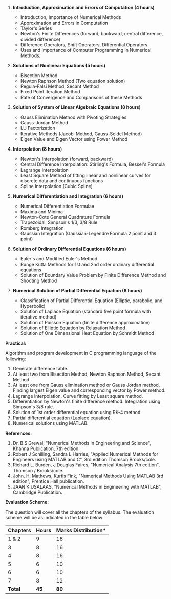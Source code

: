 1. **Introduction, Approximation and Errors of Computation (4 hours)**
    * Introduction, Importance of Numerical Methods
    * Approximation and Errors in Computation
    * Taylor's Series
    * Newton's Finite Differences (forward, backward, central difference, divided difference)
    * Difference Operators, Shift Operators, Differential Operators
    * Uses and Importance of Computer Programming in Numerical Methods.

2. **Solutions of Nonlinear Equations (5 hours)**
    * Bisection Method
    * Newton Raphson Method (Two equation solution)
    * Regula-Falsi Method, Secant Method
    * Fixed Point Iteration Method
    * Rate of Convergence and Comparisons of these Methods

3. **Solution of System of Linear Algebraic Equations (8 hours)**
    * Gauss Elimination Method with Pivoting Strategies
    * Gauss-Jordan Method
    * LU Factorization
    * Iterative Methods (Jacobi Method, Gauss-Seidel Method)
    * Eigen Value and Eigen Vector using Power Method

4. **Interpolation (8 hours)**
    * Newton's Interpolation (forward, backward)
    * Central Difference Interpolation: Stirling's Formula, Bessel's Formula
    * Lagrange Interpolation
    * Least Square Method of fitting linear and nonlinear curves for discrete data and continuous functions
    * Spline Interpolation (Cubic Spline)

5. **Numerical Differentiation and Integration (6 hours)**
    * Numerical Differentiation Formulae
    * Maxima and Minima
    * Newton-Cote General Quadrature Formula
    * Trapezoidal, Simpson's 1/3, 3/8 Rule
    * Romberg Integration
    * Gaussian Integration (Gaussian-Legendre Formula 2 point and 3 point)

6. **Solution of Ordinary Differential Equations (6 hours)**
    * Euler's and Modified Euler's Method
    * Runge Kutta Methods for 1st and 2nd order ordinary differential equations
    * Solution of Boundary Value Problem by Finite Difference Method and Shooting Method

7. **Numerical Solution of Partial Differential Equation (8 hours)**
    * Classification of Partial Differential Equation (Elliptic, parabolic, and Hyperbolic)
    * Solution of Laplace Equation (standard five point formula with iterative method)
    * Solution of Poisson Equation (finite difference approximation)
    * Solution of Elliptic Equation by Relaxation Method
    * Solution of One Dimensional Heat Equation by Schmidt Method

**Practical:**

Algorithm and program development in C programming language of the following:

1. Generate difference table.
2. At least two from Bisection Method, Newton Raphson Method, Secant Method.
3. At least one from Gauss elimination method or Gauss Jordan method. Finding largest Eigen value and corresponding vector by Power method.
4. Lagrange interpolation. Curve fitting by Least square method.
5. Differentiation by Newton's finite difference method. Integration using Simpson's 3/8 rule.
6. Solution of 1st order differential equation using RK-4 method.
7. Partial differential equation (Laplace equation).
8. Numerical solutions using MATLAB.

**References:**

1. Dr. B.S.Grewal, "Numerical Methods in Engineering and Science", Khanna Publication, 7th edition.
2. Robert J Schilling, Sandra L Harries, "Applied Numerical Methods for Engineers using MATLAB and C", 3rd edition Thomson Brooks/cole.
3. Richard L. Burden, J.Douglas Faires, "Numerical Analysis 7th edition", Thomson / Brooks/cole.
4. John. H. Mathews, Kurtis Fink, "Numerical Methods Using MATLAB 3rd edition", Prentice Hall publication.
5. JAAN KIUSALAAS, "Numerical Methods in Engineering with MATLAB", Cambridge Publication.

**Evaluation Scheme:**

The question will cover all the chapters of the syllabus. The evaluation scheme will be as indicated in the table below:

| Chapters  | Hours  | Marks Distribution* |
| --------- | ------ | ------------------- |
| 1 & 2     | 9      | 16                  |
| 3         | 8      | 16                  |
| 4         | 8      | 16                  |
| 5         | 6      | 10                  |
| 6         | 6      | 10                  |
| 7         | 8      | 12                  |
| **Total** | **45** | **80**              |


